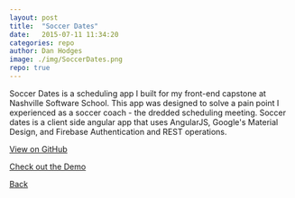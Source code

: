 ```yaml
---
layout: post
title:  "Soccer Dates"
date:   2015-07-11 11:34:20
categories: repo
author: Dan Hodges
image: ./img/SoccerDates.png
repo: true
---
```

Soccer Dates is a scheduling app I built for my front-end capstone at Nashville Software School. This app was designed to solve a pain point I experienced as a soccer coach - the dredded scheduling meeting. 
Soccer dates is a client side angular app that uses AngularJS, Google's Material Design, and Firebase Authentication and REST operations.

<a href="https://github.com/DanHodges/SoccerDates">View on GitHub</a>

<a href="https://soccerdates.firebaseapp.com/#/">Check out the Demo</a>

<a href="http://www.dan-hodges.com">Back</a>